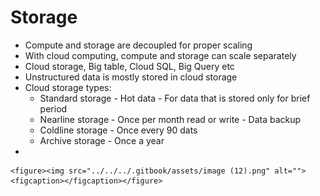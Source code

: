 # Storage

* Compute and storage are decoupled for proper scaling
* With cloud computing, compute and storage can scale separately
* Cloud storage, Big table, Cloud SQL, Big Query etc
* Unstructured data is mostly stored in cloud storage
* Cloud storage types:
  * Standard storage - Hot data - For data that is stored only for brief period
  * Nearline storage - Once per month read or write - Data backup
  * Coldline storage - Once every 90 dats
  * Archive storage - Once a year
*

    <figure><img src="../../../.gitbook/assets/image (12).png" alt=""><figcaption></figcaption></figure>
